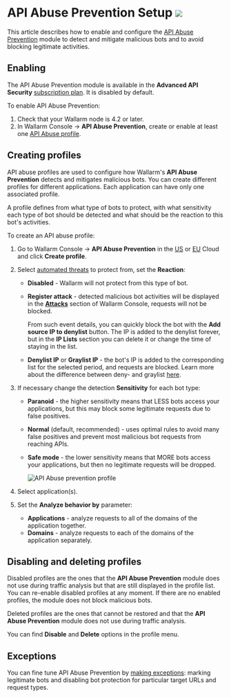 # API Abuse Prevention Setup <a href="../../about-wallarm/subscription-plans/#subscription-plans"><img src="../../images/api-security-tag.svg" style="border: none;"></a>

This article describes how to enable and configure the [API Abuse Prevention](../about-wallarm/api-abuse-prevention.md) module to detect and mitigate malicious bots and to avoid blocking legitimate activities.

## Enabling

The API Abuse Prevention module is available in the **Advanced API Security** [subscription plan](../about-wallarm/subscription-plans.md#subscription-plans). It is disabled by default.

To enable API Abuse Prevention:

1. Check that your Wallarm node is 4.2 or later.
1. In Wallarm Console → **API Abuse Prevention**, create or enable at least one [API Abuse profile](#creating-profiles).

## Creating profiles

API abuse profiles are used to configure how Wallarm's **API Abuse Prevention** detects and mitigates malicious bots. You can create different profiles for different applications. Each application can have only one associated profile.

A profile defines from what type of bots to protect, with what sensitivity each type of bot should be detected and what should be the reaction to this bot's activities.

To create an API abuse profile:

1. Go to Wallarm Console → **API Abuse Prevention** in the [US](https://us1.my.wallarm.com/api-abuse-prevention/) or [EU](https://my.wallarm.com/api-abuse-prevention/) Cloud and click **Create profile**.
1. Select [automated threats](../about-wallarm/api-abuse-prevention.md#automated-threats-blocked-by-api-abuse-prevention) to protect from, set the **Reaction**:
    
    * **Disabled** - Wallarm will not protect from this type of bot. 
    * **Register attack** - detected malicious bot activities will be displayed in the [**Attacks**](../user-guides/events/check-attack.md) section of Wallarm Console, requests will not be blocked.

        From such event details, you can quickly block the bot with the **Add source IP to denylist** button. The IP is added to the denylist forever, but in the **IP Lists** section you can delete it or change the time of staying in the list.

    * **Denylist IP** or **Graylist IP** - the bot's IP is added to the corresponding list for the selected period, and requests are blocked. Learn more about the difference between deny- and graylist [here](../user-guides/ip-lists/overview.md).

1. If necessary change the detection **Sensitivity** for each bot type:
    
    * **Paranoid** - the higher sensitivity means that LESS bots access your applications, but this may block some legitimate requests due to false positives.
    * **Normal** (default, recommended) - uses optimal rules to avoid many false positives and prevent most malicious bot requests from reaching APIs.
    * **Safe mode** - the lower sensitivity means that MORE bots access your applications, but then no legitimate requests will be dropped.

        ![API Abuse prevention profile](../images/about-wallarm-waf/abi-abuse-prevention/create-api-abuse-prevention.png)

1. Select application(s).
1. Set the **Analyze behavior by** parameter:

    * **Applications** - analyze requests to all of the domains of the application together.
    * **Domains** - analyze requests to each of the domains of the application separately.

## Disabling and deleting profiles

Disabled profiles are the ones that the **API Abuse Prevention** module does not use during traffic analysis but that are still displayed in the profile list. You can re-enable disabled profiles at any moment. If there are no enabled profiles, the module does not block malicious bots.

Deleted profiles are the ones that cannot be restored and that the **API Abuse Prevention** module does not use during traffic analysis.

You can find **Disable** and **Delete** options in the profile menu.

## Exceptions

You can fine tune API Abuse Prevention by [making exceptions](api-abuse-prevention-exceptions.md): marking legitimate bots and disabling bot protection for particular target URLs and request types.
